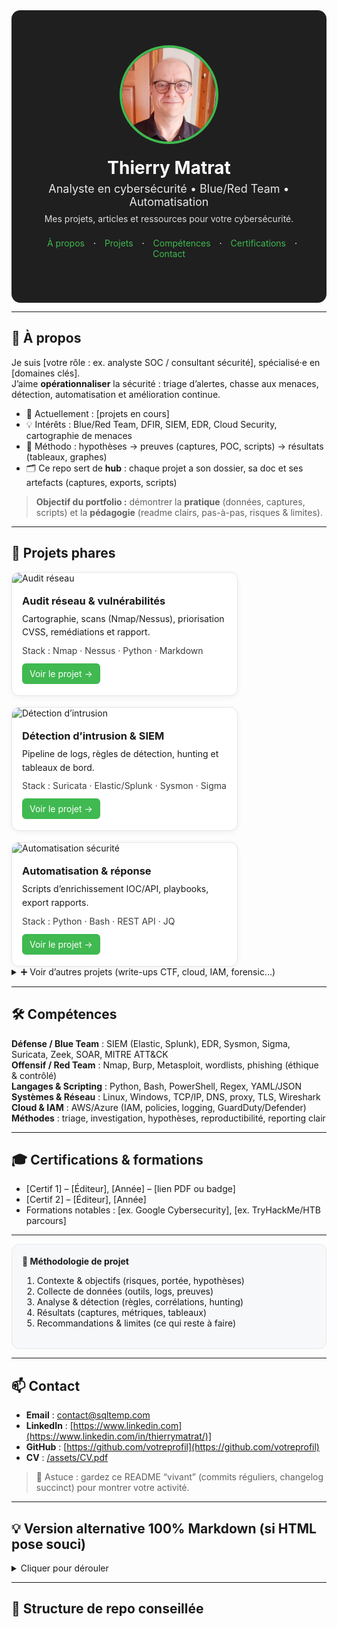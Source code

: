 <!--
README.md – Portfolio cybersécurité (style visuel à la Malachi Gamblin)
Mode d’emploi :
1) Copiez tout ce fichier dans votre README.md de repo GitHub.
2) Remplacez les zones [ENTRE CROCHETS] par vos infos.
3) Placez vos images dans /assets/ (profilepic.jpg, project*.png, logos…).
4) Si certains styles HTML sont trop “stricts” pour GitHub Mobile, utilisez la SECTION DE SECOURS (pur Markdown) plus bas.
-->

<!-- ===== HERO / BANNIÈRE ===== -->
<div align="center" style="background:#1f1f1f; padding:56px 20px; color:#fff; border-radius:14px;">
  <img src="assets/profilepic.jpg" alt="Photo de [VOTRE NOM]" width="150" style="border-radius:50%; border:4px solid #3fb950;">
  <h1 style="margin:18px 0 6px;">Thierry Matrat</h1>
  <p style="margin:0; font-size:18px; opacity:.9;">Analyste en cybersécurité • Blue/Red Team • Automatisation</p>
  <p style="margin:8px 0 0; font-size:14px; opacity:.85;">Mes projets, articles et ressources pour votre cybersécurité.</p>
  
  <!-- mini navigation -->
  <p style="margin-top:22px;">
    <a href="#a-propos" style="color:#3fb950; text-decoration:none; margin:0 10px;">À propos</a> ·
    <a href="#projets" style="color:#3fb950; text-decoration:none; margin:0 10px;">Projets</a> ·
    <a href="#competences" style="color:#3fb950; text-decoration:none; margin:0 10px;">Compétences</a> ·
    <a href="#certifications" style="color:#3fb950; text-decoration:none; margin:0 10px;">Certifications</a> ·
    <a href="#contact" style="color:#3fb950; text-decoration:none; margin:0 10px;">Contact</a>
  </p>
</div>

---

<!-- ===== À PROPOS ===== -->
<h2 id="a-propos">👋 À propos</h2>

Je suis [votre rôle : ex. analyste SOC / consultant sécurité], spécialisé·e en [domaines clés].  
J’aime **opérationnaliser** la sécurité : triage d’alertes, chasse aux menaces, détection, automatisation et amélioration continue.

- 🔭 Actuellement : [projets en cours]  
- 💡 Intérêts : Blue/Red Team, DFIR, SIEM, EDR, Cloud Security, cartographie de menaces  
- 🧪 Méthodo : hypothèses → preuves (captures, POC, scripts) → résultats (tableaux, graphes)  
- 🗂️ Ce repo sert de **hub** : chaque projet a son dossier, sa doc et ses artefacts (captures, exports, scripts)

> **Objectif du portfolio :** démontrer la **pratique** (données, captures, scripts) et la **pédagogie** (readme clairs, pas-à-pas, risques & limites).

---

<!-- ===== PROJETS (cartes) ===== -->
<h2 id="projets">🧩 Projets phares</h2>

<div style="display:flex; flex-wrap:wrap; gap:18px;">
  
  <!-- CARTE 1 -->
  <div style="flex:1 1 300px; min-width:280px; max-width:360px; background:#fff; border:1px solid #e5e7eb; border-radius:12px; overflow:hidden; box-shadow:0 2px 8px rgba(0,0,0,.06);">
    <img src="assets/project1.png" alt="Audit réseau" style="width:100%; display:block;">
    <div style="padding:14px 16px 18px;">
      <h3 style="margin:4px 0 8px;">Audit réseau & vulnérabilités</h3>
      <p style="margin:0 0 10px; line-height:1.55;">Cartographie, scans (Nmap/Nessus), priorisation CVSS, remédiations et rapport.</p>
      <p style="margin:0 0 12px; font-size:14px; opacity:.85;">Stack : Nmap · Nessus · Python · Markdown</p>
      <a href="projects/projet-audit-reseau/README.md" style="display:inline-block; padding:8px 12px; background:#3fb950; color:#fff; border-radius:6px; text-decoration:none;">Voir le projet →</a>
    </div>
  </div>

  <!-- CARTE 2 -->
  <div style="flex:1 1 300px; min-width:280px; max-width:360px; background:#fff; border:1px solid #e5e7eb; border-radius:12px; overflow:hidden; box-shadow:0 2px 8px rgba(0,0,0,.06);">
    <img src="assets/project2.png" alt="Détection d’intrusion" style="width:100%; display:block;">
    <div style="padding:14px 16px 18px;">
      <h3 style="margin:4px 0 8px;">Détection d’intrusion & SIEM</h3>
      <p style="margin:0 0 10px; line-height:1.55;">Pipeline de logs, règles de détection, hunting et tableaux de bord.</p>
      <p style="margin:0 0 12px; font-size:14px; opacity:.85;">Stack : Suricata · Elastic/Splunk · Sysmon · Sigma</p>
      <a href="projects/projet-detection-intrusion/README.md" style="display:inline-block; padding:8px 12px; background:#3fb950; color:#fff; border-radius:6px; text-decoration:none;">Voir le projet →</a>
    </div>
  </div>

  <!-- CARTE 3 -->
  <div style="flex:1 1 300px; min-width:280px; max-width:360px; background:#fff; border:1px solid #e5e7eb; border-radius:12px; overflow:hidden; box-shadow:0 2px 8px rgba(0,0,0,.06);">
    <img src="assets/project3.png" alt="Automatisation sécurité" style="width:100%; display:block;">
    <div style="padding:14px 16px 18px;">
      <h3 style="margin:4px 0 8px;">Automatisation & réponse</h3>
      <p style="margin:0 0 10px; line-height:1.55;">Scripts d’enrichissement IOC/API, playbooks, export rapports.</p>
      <p style="margin:0 0 12px; font-size:14px; opacity:.85;">Stack : Python · Bash · REST API · JQ</p>
      <a href="projects/projet-automation/README.md" style="display:inline-block; padding:8px 12px; background:#3fb950; color:#fff; border-radius:6px; text-decoration:none;">Voir le projet →</a>
    </div>
  </div>

</div>

<details>
<summary>➕ Voir d’autres projets (write-ups CTF, cloud, IAM, forensic…)</summary>

- [Write-ups CTF – réseau & web](projects/ctf-writeups/README.md)
- [Durcissement Windows/Linux](projects/hardening/README.md)
- [Sécurité Cloud (IAM/Policies)](projects/cloud-security/README.md)
- [Forensic & DFIR notes](projects/dfir/README.md)

</details>

---

<!-- ===== COMPÉTENCES ===== -->
<h2 id="competences">🛠️ Compétences</h2>

**Défense / Blue Team** : SIEM (Elastic, Splunk), EDR, Sysmon, Sigma, Suricata, Zeek, SOAR, MITRE ATT&CK  
**Offensif / Red Team** : Nmap, Burp, Metasploit, wordlists, phishing (éthique & contrôlé)  
**Langages & Scripting** : Python, Bash, PowerShell, Regex, YAML/JSON  
**Systèmes & Réseau** : Linux, Windows, TCP/IP, DNS, proxy, TLS, Wireshark  
**Cloud & IAM** : AWS/Azure (IAM, policies, logging, GuardDuty/Defender)  
**Méthodes** : triage, investigation, hypothèses, reproductibilité, reporting clair

---

<!-- ===== CERTIFICATIONS ===== -->
<h2 id="certifications">🎓 Certifications & formations</h2>

- [Certif 1] – [Éditeur], [Année] – [lien PDF ou badge]  
- [Certif 2] – [Éditeur], [Année]  
- Formations notables : [ex. Google Cybersecurity], [ex. TryHackMe/HTB parcours]

---

<div style="background:#f6f8fa; padding:18px 16px; border:1px solid #e5e7eb; border-radius:12px;">
  <strong>📐 Méthodologie de projet</strong>
  <ol>
    <li>Contexte & objectifs (risques, portée, hypothèses)</li>
    <li>Collecte de données (outils, logs, preuves)</li>
    <li>Analyse & détection (règles, corrélations, hunting)</li>
    <li>Résultats (captures, métriques, tableaux)</li>
    <li>Recommandations & limites (ce qui reste à faire)</li>
  </ol>
</div>

---

<h2 id="contact">📫 Contact</h2>

- **Email** : contact@sqltemp.com  
- **LinkedIn** : [https://www.linkedin.com](https://www.linkedin.com/in/thierrymatrat/)]  
- **GitHub** : [https://github.com/votreprofil](https://github.com/votreprofil)  
- **CV** : [/assets/CV.pdf](assets/CV.pdf)

> 👀 Astuce : gardez ce README “vivant” (commits réguliers, changelog succinct) pour montrer votre activité.

---

## 💡 Version alternative 100% Markdown (si HTML pose souci)
<details>
<summary>Cliquer pour dérouler</summary>

# [Votre Nom] – Portfolio cybersécurité

![Photo](assets/profilepic.jpg)

**Analyste en cybersécurité • Blue/Red Team • Automatisation**

[À propos](#à-propos-md) • [Projets](#projets-md) • [Compétences](#compétences-md) • [Certifications](#certifications-md) • [Contact](#contact-md)

---

## À propos (MD)
Texte d’intro…

## Projets (MD)
- **Audit réseau & vulnérabilités** – [Voir le projet](projects/projet-audit-reseau/README.md)
- **Détection d’intrusion & SIEM** – [Voir le projet](projects/projet-detection-intrusion/README.md)
- **Automatisation & réponse** – [Voir le projet](projects/projet-automation/README.md)

## Compétences (MD)
Liste courte…

## Certifications (MD)
- Certif 1 – Éditeur – Année

## Contact (MD)
Email, LinkedIn, GitHub, CV

</details>

---

## 📂 Structure de repo conseillée

